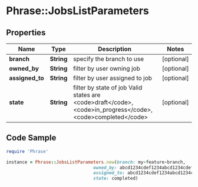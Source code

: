 # Phrase::JobsListParameters

## Properties

Name | Type | Description | Notes
------------ | ------------- | ------------- | -------------
**branch** | **String** | specify the branch to use | [optional] 
**owned_by** | **String** | filter by user owning job | [optional] 
**assigned_to** | **String** | filter by user assigned to job | [optional] 
**state** | **String** | filter by state of job Valid states are &lt;code&gt;draft&lt;/code&gt;, &lt;code&gt;in_progress&lt;/code&gt;, &lt;code&gt;completed&lt;/code&gt; | [optional] 

## Code Sample

```ruby
require 'Phrase'

instance = Phrase::JobsListParameters.new(branch: my-feature-branch,
                                 owned_by: abcd1234cdef1234abcd1234cdef1234,
                                 assigned_to: abcd1234cdef1234abcd1234cdef1234,
                                 state: completed)
```


